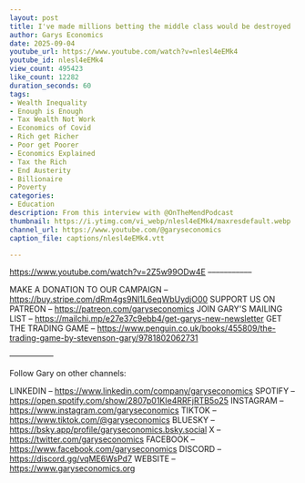 ```yaml
---
layout: post
title: I've made millions betting the middle class would be destroyed
author: Garys Economics
date: 2025-09-04
youtube_url: https://www.youtube.com/watch?v=nlesl4eEMk4
youtube_id: nlesl4eEMk4
view_count: 495423
like_count: 12282
duration_seconds: 60
tags:
- Wealth Inequality
- Enough is Enough
- Tax Wealth Not Work
- Economics of Covid
- Rich get Richer
- Poor get Poorer
- Economics Explained
- Tax the Rich
- End Austerity
- Billionaire
- Poverty
categories:
- Education
description: From this interview with @OnTheMendPodcast
thumbnail: https://i.ytimg.com/vi_webp/nlesl4eEMk4/maxresdefault.webp
channel_url: https://www.youtube.com/@garyseconomics
caption_file: captions/nlesl4eEMk4.vtt

---
```


https://www.youtube.com/watch?v=2Z5w99ODw4E
–––––––––––

MAKE A DONATION TO OUR CAMPAIGN – https://buy.stripe.com/dRm4gs9Nl1L6eqWbUydjO00
SUPPORT US ON PATREON – https://patreon.com/garyseconomics
JOIN GARY'S MAILING LIST – https://mailchi.mp/e27e37c9ebb4/get-garys-new-newsletter
GET THE TRADING GAME – https://www.penguin.co.uk/books/455809/the-trading-game-by-stevenson-gary/9781802062731 

–––––––––––

Follow Gary on other channels:

LINKEDIN – https://www.linkedin.com/company/garyseconomics
SPOTIFY – https://open.spotify.com/show/2807p01KIe4RRFjRTB5o25
INSTAGRAM – https://www.instagram.com/garyseconomics
TIKTOK – https://www.tiktok.com/@garyseconomics
BLUESKY – https://bsky.app/profile/garyseconomics.bsky.social
X – https://twitter.com/garyseconomics
FACEBOOK – https://www.facebook.com/garyseconomics
DISCORD – https://discord.gg/vqME6WsPd7
WEBSITE – https://www.garyseconomics.org
